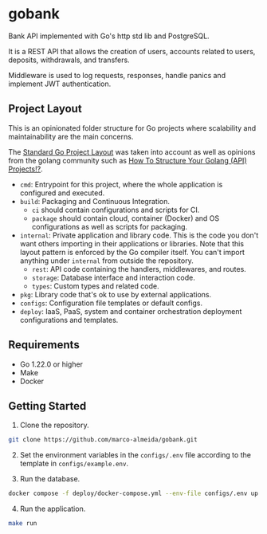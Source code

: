 # gobank

Bank API implemented with Go's http std lib and PostgreSQL.

It is a REST API that allows the creation of users, accounts related to users, deposits, withdrawals, and transfers.

Middleware is used to log requests, responses, handle panics and implement JWT authentication.

## Project Layout

This is an opinionated folder structure for Go projects where scalability and maintainability are the main concerns.

The [Standard Go Project Layout](https://github.com/golang-standards/project-layout/tree/master) was taken into account as well as opinions from the golang community such as [How To Structure Your Golang (API) Projects!?](https://www.youtube.com/watch?v=EqniGcAijDI).

- `cmd`: Entrypoint for this project, where the whole application is configured and executed.
- `build`: Packaging and Continuous Integration.
  - `ci` should contain configurations and scripts for CI.
  - `package` should contain cloud, container (Docker) and OS configurations as well as scripts for packaging.
- `internal`: Private application and library code. This is the code you don't want others importing in their applications or libraries. Note that this layout pattern is enforced by the Go compiler itself. You can't import anything under `internal` from outside the repository.
  - `rest`: API code containing the handlers, middlewares, and routes.
  - `storage`: Database interface and interaction code.
  - `types`: Custom types and related code.
- `pkg`: Library code that's ok to use by external applications.
- `configs`: Configuration file templates or default configs.
- `deploy`: IaaS, PaaS, system and container orchestration deployment configurations and templates.

## Requirements

- Go 1.22.0 or higher
- Make
- Docker

## Getting Started

1. Clone the repository.

```sh
git clone https://github.com/marco-almeida/gobank.git
```

2. Set the environment variables in the `configs/.env` file according to the template in `configs/example.env`.

3. Run the database.

```sh
docker compose -f deploy/docker-compose.yml --env-file configs/.env up -d
```

4. Run the application.

```sh
make run
```
